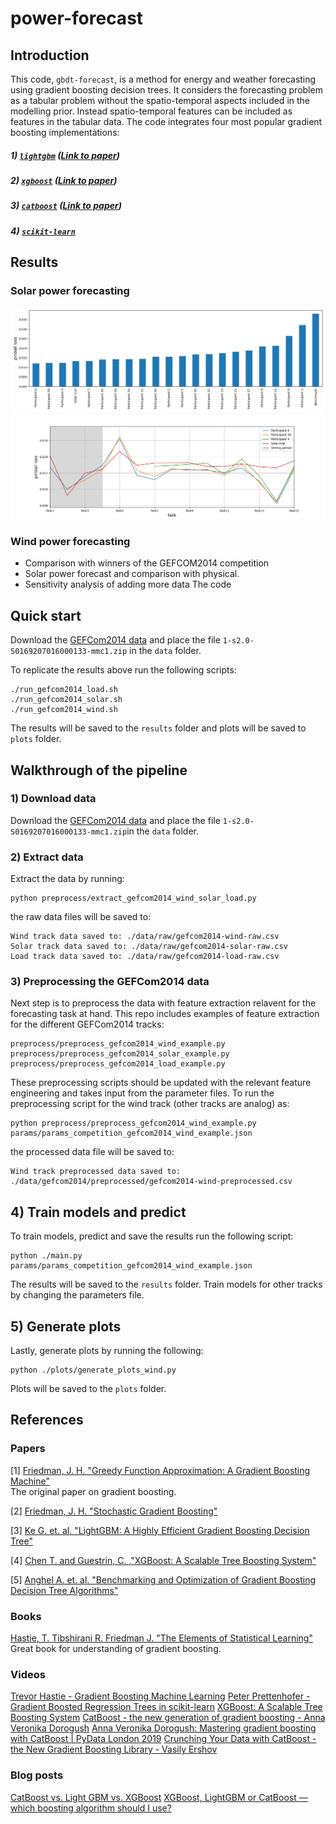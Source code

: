 # power-forecast

## Introduction
This code, `gbdt-forecast`, is a method for energy and weather forecasting using gradient boosting decision trees. It considers the forecasting problem as a tabular problem without the  spatio-temporal aspects included in the modelling prior. Instead spatio-temporal features can be included as features in the tabular data. The code integrates four most popular gradient boosting implementations: 

##### 1) [`lightgbm`](https://lightgbm.readthedocs.io/en/latest/) ([Link to paper](https://papers.nips.cc/paper/6907-lightgbm-a-highly-efficient-gradient-boosting-decision-tree.pdf))
##### 2) [`xgboost`](https://xgboost.readthedocs.io/en/latest/) ([Link to paper](https://arxiv.org/pdf/1603.02754.pdf))
##### 3) [`catboost`](https://catboost.ai/) ([Link to paper](https://arxiv.org/pdf/1706.09516.pdf))
##### 4) [`scikit-learn`](https://scikit-learn.org/stable/modules/generated/sklearn.ensemble.GradientBoostingRegressor.html#sklearn.ensemble.GradientBoostingRegressor)

## Results
### Solar power forecasting
![alt text](./plots/gefcom2014-solar-teams.png "Title1")
![alt text](./plots/gefcom2014-solar-tasks.png "Title2")

### Wind power forecasting
* Comparison with winners of the GEFCOM2014 competition
* Solar power forecast and comparison with physical. 
* Sensitivity analysis of adding more data
The code 

## Quick start
Download the [GEFCom2014 data](https://drive.google.com/file/d/1gKSe-OMVICQ5ZcBD_jvtAPRuamTFwFqI/view?usp=sharing) and place the file `1-s2.0-S0169207016000133-mmc1.zip` in the `data` folder. 

To replicate the results above run the following scripts:

```
./run_gefcom2014_load.sh
./run_gefcom2014_solar.sh
./run_gefcom2014_wind.sh
```

The results will be saved to the `results` folder and plots will be saved to `plots` folder. 

## Walkthrough of the pipeline

### 1) Download data
Download the [GEFCom2014 data](https://drive.google.com/file/d/1gKSe-OMVICQ5ZcBD_jvtAPRuamTFwFqI/view?usp=sharing) and place the file `1-s2.0-S0169207016000133-mmc1.zip`in the `data` folder. 

### 2) Extract data
Extract the data by running: 

```
python preprocess/extract_gefcom2014_wind_solar_load.py
```

the raw data files will be saved to: 

```
Wind track data saved to: ./data/raw/gefcom2014-wind-raw.csv
Solar track data saved to: ./data/raw/gefcom2014-solar-raw.csv
Load track data saved to: ./data/raw/gefcom2014-load-raw.csv
```

### 3) Preprocessing the GEFCom2014 data
Next step is to preprocess the data with feature extraction relavent for the forecasting task at hand. This repo includes examples of feature extraction for the different GEFCom2014 tracks: 

```
preprocess/preprocess_gefcom2014_wind_example.py
preprocess/preprocess_gefcom2014_solar_example.py
preprocess/preprocess_gefcom2014_load_example.py
```

These preprocessing scripts should be updated with the relevant feature engineering and takes input from the parameter files. To run the preprocessing script for the wind track (other tracks are analog) as: 

```
python preprocess/preprocess_gefcom2014_wind_example.py params/params_competition_gefcom2014_wind_example.json
```

the processed data file will be saved to: 

```
Wind track preprocessed data saved to: ./data/gefcom2014/preprocessed/gefcom2014-wind-preprocessed.csv
```

## 4) Train models and predict 
To train models, predict and save the results run the following script:

```
python ./main.py params/params_competition_gefcom2014_wind_example.json
```

The results will be saved to the `results` folder. Train models for other tracks by changing the parameters file. 

## 5) Generate plots
Lastly, generate plots by running the following: 

```
python ./plots/generate_plots_wind.py
```

Plots will be saved to the `plots` folder.

## References

### Papers
[1] [Friedman, J. H. "Greedy Function Approximation: A Gradient Boosting Machine"](https://statweb.stanford.edu/~jhf/ftp/trebst.pdf)
<br>The original paper on gradient boosting.

[2] [Friedman, J. H. "Stochastic Gradient Boosting"](https://statweb.stanford.edu/~jhf/ftp/stobst.pdf)
<br>

[3] [Ke G. et. al. "LightGBM: A Highly Efficient Gradient Boosting Decision Tree"](https://papers.nips.cc/paper/6907-lightgbm-a-highly-efficient-gradient-boosting-decision-tree.pdf)

[4] [Chen T. and Guestrin, C. ,"XGBoost: A Scalable Tree Boosting System"](https://arxiv.org/pdf/1603.02754.pdf)

[5] [Anghel A. et. al. "Benchmarking and Optimization of Gradient Boosting Decision Tree Algorithms"](https://arxiv.org/pdf/1809.04559.pdf)

### Books
[Hastie, T. Tibshirani R. Friedman J. "The Elements of Statistical Learning"](https://web.stanford.edu/~hastie/Papers/ESLII.pdf)
<br> Great book for understanding of gradient boosting.

### Videos
[Trevor Hastie - Gradient Boosting Machine Learning](https://youtu.be/wPqtzj5VZus)
[Peter Prettenhofer - Gradient Boosted Regression Trees in scikit-learn](https://youtu.be/IXZKgIsZRm0)
[XGBoost: A Scalable Tree Boosting System](https://youtu.be/8Y-droPeKu8)
[CatBoost - the new generation of gradient boosting - Anna Veronika Dorogush](https://youtu.be/8o0e-r0B5xQ)
[Anna Veronika Dorogush: Mastering gradient boosting with CatBoost | PyData London 2019](https://youtu.be/usdEWSDisS0)
[Crunching Your Data with CatBoost - the New Gradient Boosting Library - Vasily Ershov](https://youtu.be/37wdnpdyls4)

### Blog posts
[CatBoost vs. Light GBM vs. XGBoost](https://towardsdatascience.com/catboost-vs-light-gbm-vs-xgboost-5f93620723db)
[XGBoost, LightGBM or CatBoost — which boosting algorithm should I use?](https://medium.com/riskified-technology/xgboost-lightgbm-or-catboost-which-boosting-algorithm-should-i-use-e7fda7bb36bc)
